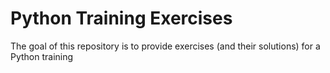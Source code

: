 # Python Training Exercises

The goal of this repository is to provide exercises (and their solutions) for a Python training